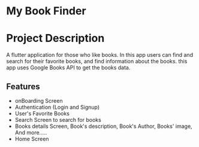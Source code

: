 # My Book Finder

# Project Description

A flutter application for those who like books. In this app users can find and search for their favorite books, and find information about the books. this app uses Google Books API to get the books data.

## Features

- onBoarding Screen
- Authentication (Login and Signup)
- User's Favorite Books
- Search Screen to search for books
- Books details Screen, Book's description, Book's Author, Books' image, And more.....
- Home Screen
